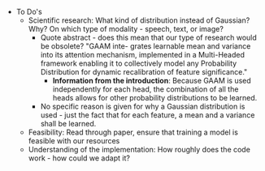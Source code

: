 - To Do's
  - Scientific research: What kind of distribution instead of Gaussian? Why? On which type of modality - speech, text, or image?
    - Quote abstract - does this mean that our type of research would be obsolete?
        "GAAM inte- grates learnable mean and variance into its attention mechanism, implemented in a Multi-Headed framework enabling it to collectively model             any Probability Distribution for dynamic recalibration of feature significance."
       - **Information from the introduction**: Because GAAM is used independently for each head, the combination of all the heads allows for other probability             distributions to be learned.
    - No specific reason is given for why a Gaussian distribution is used - just the fact that for each feature, a mean and a variance shall be learned.
  - Feasibility: Read through paper, ensure that training a model is feasible with our resources
  - Understanding of the implementation: How roughly does the code work - how could we adapt it?
